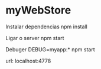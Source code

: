 # myWebStore

Instalar dependencias
npm install

Ligar o server
npm start

Debuger
DEBUG=myapp:* npm start

url: localhost:4778
